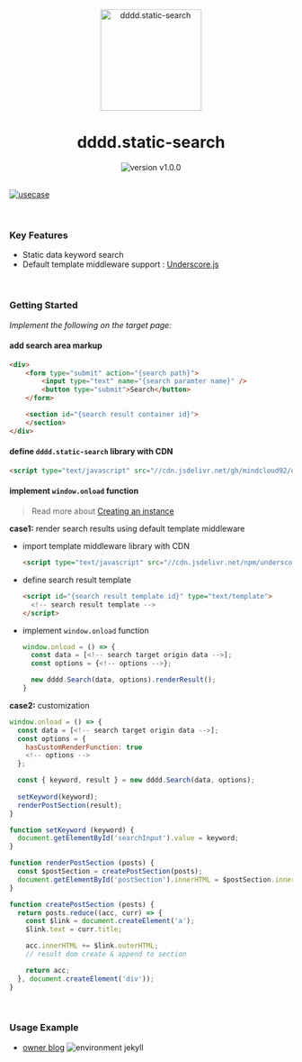 <div align="center">
  <img src="https://user-images.githubusercontent.com/3929320/159136453-34c7408f-d22c-4c8c-a8a5-7ae518916109.png" alt="dddd.static-search" height="180px" />
</div>

<h1 align="center">dddd.static-search</h1>

<div align="center">
  <img src="https://img.shields.io/badge/version-v1.0.0-blue?style=flat-square" alt="version v1.0.0" />
</div>

<br/>


[![usecase](https://user-images.githubusercontent.com/3929320/159149026-1acbfc17-8406-47be-8f14-53518b8d2c27.png)](https://mindcloud92.github.io/search/?q=dddd)

<br/>

### Key Features
- Static data keyword search
- Default template middleware support : [Underscore.js](https://underscorejs.org/)

<br/>


### Getting Started
*Implement the following on the target page:*
<br/>



#### add search area markup

```html
<div>
    <form type="submit" action="{search path}">
        <input type="text" name="{search paramter name}" />
        <button type="submit">Search</button>
    </form>

    <section id="{search result container id}">
    </section>
</div>
```

#### define `dddd.static-search` library with CDN

```html
<script type="text/javascript" src="//cdn.jsdelivr.net/gh/mindcloud92/dddd.static-search@6ab1ea67a0357bed734a216d4de9e675c13ec45a/src/dist/dddd.search.min.js"></script>
```

#### implement `window.onload` function 
> Read more about [Creating an instance](https://github.com/mindcloud92/dddd.static-search/wiki/Creating-an-instance)


**case1:** render search results using default template middleware
* import template middleware library with CDN   

  ```html
  <script type="text/javascript" src="//cdn.jsdelivr.net/npm/underscore@1.13.1/underscore-umd-min.js"></script>
  ```
  
* define search result template   

  ```html
  <script id="{search result template id}" type="text/template">
    <!-- search result template -->
  </script>
  ```
  
* implement `window.onload` function   

  ```javascript
  window.onload = () => {
    const data = [<!-- search target origin data -->];
    const options = {<!-- options -->};

    new dddd.Search(data, options).renderResult();
  }
  ```
    
**case2:** customization
  ```javascript
  window.onload = () => {
    const data = [<!-- search target origin data -->];
    const options = {
      hasCustomRenderFunction: true
      <!-- options -->
    };

    const { keyword, result } = new dddd.Search(data, options);
    
    setKeyword(keyword);
    renderPostSection(result);
  }
  
  function setKeyword (keyword) {
    document.getElementById('searchInput').value = keyword;
  }

  function renderPostSection (posts) {
    const $postSection = createPostSection(posts);
    document.getElementById('postSection').innerHTML = $postSection.innerHTML;
  }

  function createPostSection (posts) {
    return posts.reduce((acc, curr) => {
      const $link = document.createElement('a');
      $link.text = curr.title;

      acc.innerHTML += $link.outerHTML;
      // result dom create & append to section

      return acc;
    }, document.createElement('div'));
  }
  ```

<br/>

### Usage Example
- [owner blog](https://mindcloud92.github.io/tech/2022/03/20/jekyll-implement-search/) ![environment jekyll](https://img.shields.io/badge/env-jekyll-orange?style=flat-square)  


